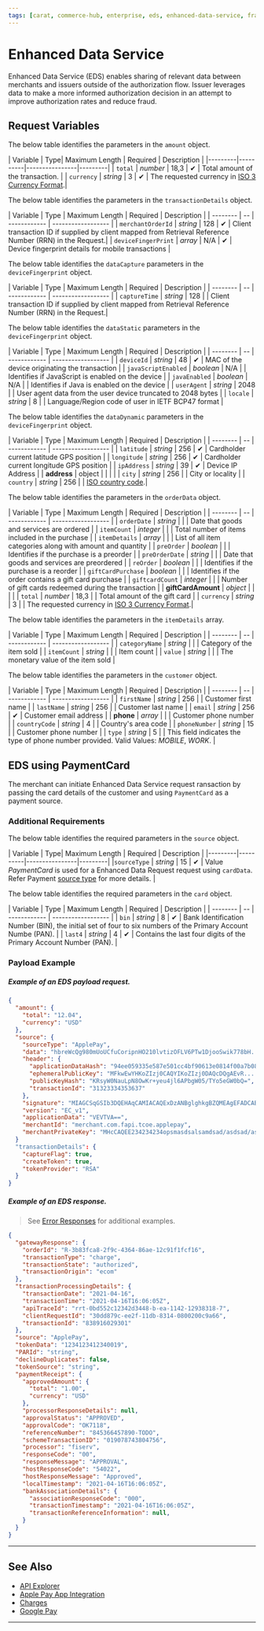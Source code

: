 ```yaml
---
tags: [carat, commerce-hub, enterprise, eds, enhanced-data-service, fraud, security, api-reference]
---
```


# Enhanced Data Service

Enhanced Data Service (EDS) enables sharing of relevant data between merchants and issuers outside of the authorization flow. Issuer leverages data to make a more informed authorization decision in an attempt to improve authorization rates and reduce fraud.

## Request Variables

<!--
type: tab
title: amount
-->

The below table identifies the parameters in the `amount` object.

| Variable | Type| Maximum Length | Required | Description |
|---------|----------|----------------|---------|
| `total` | *number* | 18,3 | &#10004; | Total amount of the transaction. |
| `currency` | *string* | 3 | &#10004; | The requested currency in [ISO 3 Currency Format](?path=docs/Resources/Master-Data/Currency-Code.md).|

<!--
type: tab
title: transactionDetails
-->

The below table identifies the parameters in the `transactionDetails` object.

| Variable | Type | Maximum Length | Required | Description |
| -------- | -- | ------------ | ------------------ |
| `merchantOrderId` | *string* | 128 | &#10004; | Client transaction ID if supplied by client mapped from Retrieval Reference Number (RRN) in the Request.|
| `deviceFingerPrint` | *array* | N/A | &#10004; | Device fingerprint details for mobile transactions |

<!--
type: tab
title: deviceFingerPrint
-->

The below table identifies the `dataCapture` parameters in the `deviceFingerprint` object.

| Variable | Type | Maximum Length | Required | Description |
| -------- | -- | ------------ | ------------------ |
| `captureTime` | *string* | 128 | | Client transaction ID if supplied by client mapped from Retrieval Reference Number (RRN) in the Request.|

The below table identifies the `dataStatic` parameters in the `deviceFingerprint` object.

| Variable | Type | Maximum Length | Required | Description |
| -------- | -- | ------------ | ------------------ |
| `deviceId` | *string* | 48 | &#10004; | MAC of the device originating the transaction |
| `javaScriptEnabled` | *boolean* | N/A | | Identifies if JavaScript is enabled on the device |
| `javaEnabled` | *boolean* | N/A | | Identifies if Java is enabled on the device |
| `userAgent` | *string* | 2048 | | User agent data from the user device truncated to 2048 bytes |
| `locale` | *string* | 8 | | Language/Region code of user in IETF BCP47 format |

The below table identifies the `dataDynamic` parameters in the `deviceFingerprint` object.

| Variable | Type | Maximum Length | Required | Description |
| -------- | -- | ------------ | ------------------ |
| `latitude` | *string* | 256 | &#10004; | Cardholder current latitude GPS position |
| `longitude` | *string* | 256 | &#10004; | Cardholder current longitude GPS position |
| `ipAddress` | *string* | 39 | &#10004; | Device IP Address |
| **address** | object | | | |
| `city` | *string* | 256 | | City or locality |
| `country` | *string* | 256 | | [ISO country code](?path=docs/Resources/Master-Data/Country-Code.md).|

<!--
type: tab
title: orderData
-->

The below table identifies the parameters in the `orderData` object.

| Variable | Type | Maximum Length | Required | Description |
| -------- | -- | ------------ | ------------------ |
| `orderDate` | *string* | | | Date that goods and services are ordered |
| `itemCount` | *integer* | | | Total number of items included in the purchase |
| `itemDetails` | *array* | | | List of all item categories along with amount and quantity |
| `preOrder` | *boolean* | | | Identifies if the purchase is a preorder |
| `preOrderDate` | *string* | | | Date that goods and services are preordered |
| `reOrder` | *boolean* | | | Identifies if the purchase is a reorder |
| `giftCardPurchase` | *boolean* | | | Identifies if the order contains a gift card purchase |
| `giftcardCount`  | *integer* | | | Number of gift cards redeemed during the transaction |
| **giftCardAmount** | *object* | | | |
| `total` | *number* | 18,3 | | Total amount of the gift card |
| `currency` | *string* | 3 | | The requested currency in [ISO 3 Currency Format](?path=docs/Resources/Master-Data/Currency-Code.md).|

The below table identifies the parameters in the `itemDetails` array.

| Variable | Type | Maximum Length | Required | Description |
| -------- | -- | ------------ | ------------------ |
| `categoryName` | *string* | | | Category of the item sold |
| `itemCount` | *string* | | | Item count |
| `value` | *string* | | | The monetary value of the item sold |

<!--
type: tab
title: customer
-->

The below table identifies the parameters in the `customer` object.

| Variable | Type | Maximum Length | Required | Description |
| -------- | -- | ------------ | ------------------ |
| `firstName` | *string* | 256 | | Customer first name |
| `lastName` | *string* | 256 | | Customer last name |
| `email` | *string* | 256 | &#10004; | Customer email address |
| **phone** | *array* |  | | Customer phone number |
| `countryCode` | *string* | 4 | | Country's area code |
| `phoneNumber` | *string* | 15 | | Customer phone number |
| `type` | *string* | 5 | | This field indicates the type of phone number provided. Valid Values: *MOBILE*, *WORK*. |

<!-- type: tab-end -->

## EDS using PaymentCard

The merchant can initiate Enhanced Data Service request ransaction by passing the card details of the customer and using `PaymentCard` as a payment source.

### Additional Requirements

<!--
type: tab
title: source
-->

The below table identifies the required parameters in the `source` object.

| Variable | Type| Maximum Length | Required | Description |
|---------|----------|----------------|---------|
|`sourceType` | *string* | 15 | &#10004; | Value *PaymentCard* is used for a Enhanced Data Request request using `cardData`. Refer Payment [source type](?path=docs/Resources/Guides/Payment-Sources/Source-Type.md) for more details. |

<!--
type: tab
title: card
-->

The below table identifies the required parameters in the `card` object.

| Variable | Type | Maximum Length | Required | Description |
| -------- | -- | ------------ | ------------------ |
| `bin` | *string* | 8 | &#10004; | Bank Identification Number (BIN), the initial set of four to six numbers of the Primary Account Numbe (PAN). |
| `last4` | *string* | 4 | &#10004; | Contains the last four digits of the Primary Account Number (PAN). |

<!-- type: tab-end -->

### Payload Example

<!--
type: tab
title: Request
-->

##### Example of an EDS payload request.

```json
{
  "amount": {
    "total": "12.04",
    "currency": "USD"
  },
  "source": {
    "sourceType": "ApplePay",
    "data": "hbreWcQg980mUoUCfuCoripnHO210lvtizOFLV6PTw1DjooSwik778bH....",
    "header": {
      "applicationDataHash": "94ee059335e587e501cc4bf90613e0814f00a7b08bc7c648fd865a2af6a22cc2",
      "ephemeralPublicKey": "MFkwEwYHKoZIzj0CAQYIKoZIzj0DAQcDQgAEvR....",
      "publicKeyHash": "KRsyW0NauLpN8OwKr+yeu4jl6APbgW05/TYo5eGW0bQ=",
      "transactionId": "31323334353637"
    },
    "signature": "MIAGCSqGSIb3DQEHAqCAMIACAQExDzANBglghkgBZQMEAgEFADCABgkqhki.....",
    "version": "EC_v1",
    "applicationData": "VEVTVA==",
    "merchantId": "merchant.com.fapi.tcoe.applepay",
    "merchantPrivateKey": "MHcCAQEE234234234opsmasdsalsamdsad/asdsad/asdasd/....."
  }
  "transactionDetails": {
    "captureFlag": true,
    "createToken": true,
    "tokenProvider": "RSA"
  }
}

```

<!--
type: tab
title: Response
-->

##### Example of an EDS response.

<!-- theme: info -->
> See [Error Responses](?path=docs/Resources/Guides/Response-Codes/HTTP.md) for additional examples.
```json
{
  "gatewayResponse": {
    "orderId": "R-3b83fca8-2f9c-4364-86ae-12c91f1fcf16",
    "transactionType": "charge",
    "transactionState": "authorized",
    "transactionOrigin": "ecom"
  },
  "transactionProcessingDetails": {
    "transactionDate": "2021-04-16",
    "transactionTime": "2021-04-16T16:06:05Z",
    "apiTraceId": "rrt-0bd552c12342d3448-b-ea-1142-12938318-7",
    "clientRequestId": "30dd879c-ee2f-11db-8314-0800200c9a66",
    "transactionId": "838916029301"
  },
  "source": "ApplePay",
  "tokenData": "1234123412340019",
  "PARId": "string",
  "declineDuplicates": false,
  "tokenSource": "string",
  "paymentReceipt": {
    "approvedAmount": {
      "total": "1.00",
      "currency": "USD"
    },
    "processorResponseDetails": null,
    "approvalStatus": "APPROVED",
    "approvalCode": "OK7118",
    "referenceNumber": "845366457890-TODO",
    "schemeTransactionID": "019078743804756",
    "processor": "fiserv",
    "responseCode": "00",
    "responseMessage": "APPROVAL",
    "hostResponseCode": "54022",
    "hostResponseMessage": "Approved",
    "localTimestamp": "2021-04-16T16:06:05Z",
    "bankAssociationDetails": {
      "associationResponseCode": "000",
      "transactionTimestamp": "2021-04-16T16:06:05Z",
      "transactionReferenceInformation": null,
    }
  }
}
```
<!-- type: tab-end -->

---

## See Also

- [API Explorer](../api/?type=post&path=/payments/v1/charges)
- [Apple Pay App Integration](?path=docs/Online-Mobile-Digital/Wallets-AltPayments/Apple-Pay/Apple-Pay.md)
- [Charges](?path=docs/Resources/API-Documents/Payments/Charges.md)
- [Google Pay](?path=docs/Online-Mobile-Digital/Wallets-AltPayments/Google-Pay/Google-Pay.md)

---